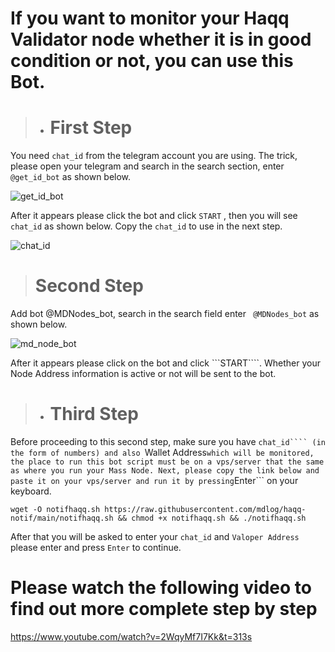 # If you want to monitor your Haqq Validator node whether it is in good condition or not, you can use this Bot.

>- # First Step
You need ```chat_id``` from the telegram account you are using. The trick, please open your telegram and search in the search section, enter ```@get_id_bot``` as shown below.

![get_id_bot](https://user-images.githubusercontent.com/17427126/176402596-667db5d8-c714-4076-925f-3736bab53098.png)

After it appears please click the bot and click ```START``` , then you will see ```chat_id``` as shown below. Copy the ```chat_id``` to use in the next step.

![chat_id](https://user-images.githubusercontent.com/17427126/176402853-dfcc7acb-422f-4704-b53b-22fd35f345f8.png)

> # Second Step
Add bot @MDNodes_bot, search in the search field enter ``` @MDNodes_bot``` as shown below.

![md_node_bot](https://user-images.githubusercontent.com/17427126/176405409-a3a6e0a3-70cc-4898-9fe6-9060ec330880.png)

After it appears please click on the bot and click ```START````. Whether your Node Address information is active or not will be sent to the bot.

>- # Third Step

Before proceeding to this second step, make sure you have ```chat_id```` (in the form of numbers) and also ```Wallet Address``` which will be monitored, the place to run this bot script must be on a vps/server that the same as where you run your Mass Node. Next, please copy the link below and paste it on your vps/server and run it by pressing ```Enter``` on your keyboard.

```
wget -O notifhaqq.sh https://raw.githubusercontent.com/mdlog/haqq-notif/main/notifhaqq.sh && chmod +x notifhaqq.sh && ./notifhaqq.sh
```

After that you will be asked to enter your ```chat_id``` and ```Valoper Address``` please enter and press ```Enter``` to continue.


# Please watch the following video to find out more complete step by step

https://www.youtube.com/watch?v=2WqyMf7I7Kk&t=313s
